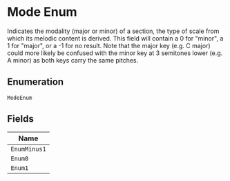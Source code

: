 
# Mode Enum

Indicates the modality (major or minor) of a section, the type of scale from which its melodic content is derived. This field will contain a 0 for "minor", a 1 for "major", or a -1 for no result. Note that the major key (e.g. C major) could more likely be confused with the minor key at 3 semitones lower (e.g. A minor) as both keys carry the same pitches.

## Enumeration

`ModeEnum`

## Fields

| Name |
|  --- |
| `EnumMinus1` |
| `Enum0` |
| `Enum1` |

